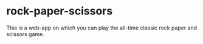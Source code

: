# rock-paper-scissors
 This is a web-app on which you can play the all-time classic rock paper and scissors game.
